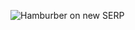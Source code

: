 ![Hamburber on new SERP](https://9fddeb862c037f6d2190-f1564c64756a8cfee25b6b19953b1d23.ssl.cf2.rackcdn.com/feature-2014-04-01-hamburger.png "Hamburger on new SERP")